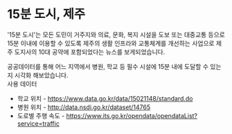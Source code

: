 # 15분 도시, 제주


'15분 도시'는 모든 도민이 거주지와 의료, 문화, 복지 시설을 도보 또는 대중교통 등으로 15분 이내에 이용할 수 있도록 제주의 생활 인프라와 교통체계를 개선하는 사업으로
제주 도지사의 10대 공약에 포함되었다는 뉴스를 보게되었습니다.


공공데이터를 통해 어느 지역에서 병원, 학교 등 필수 시설에 15분 내에 도달할 수 있는지 시각화 해보았습니다.
<br>사용 데이터
- 학교 위치 - https://www.data.go.kr/data/15021148/standard.do
- 병원 위치 - http://data.nsdi.go.kr/dataset/14765
- 도로별 주행 속도 - https://www.its.go.kr/opendata/opendataList?service=traffic
